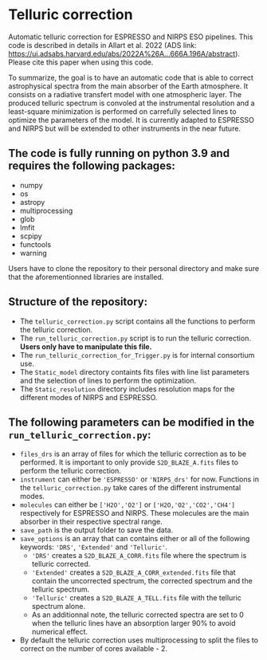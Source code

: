# Telluric correction
Automatic telluric correction for ESPRESSO and NIRPS ESO pipelines. This code is described in details in Allart et al. 2022 (ADS link: https://ui.adsabs.harvard.edu/abs/2022A%26A...666A.196A/abstract). Please cite this paper when using this code.

To summarize, the goal is to have an automatic code that is able to correct astrophysical spectra from the main absorber of the Earth atmosphere. It consists on a radiative transfert model with one atmospheric layer. The produced telluric spectrum is convoled at the instrumental resolution and a least-square minimization is performed on carrefully selected lines to optimize the parameters of the model. It is currently adapted to ESPRESSO and NIRPS but will be extended to other instruments in the near future. 


## The code is fully running on python 3.9 and requires the following packages:

- numpy
- os
- astropy
- multiprocessing
- glob
- lmfit
- scpipy
- functools
- warning

Users have to clone the repository to their personal directory and make sure that the aforementionned libraries are installed.


## Structure of the repository:
- The `telluric_correction.py` script contains all the functions to perform the telluric correction. 
- The `run_telluric_correction.py` script is to run the telluric correction. **Users only have to manipulate this file.**
- The `run_telluric_correction_for_Trigger.py` is for internal consortium use.
- The `Static_model` directory containts fits files with line list parameters and the selection of lines to perform the optimization.
- The `Static_resolution` directory includes resolution maps for the different modes of NIRPS and ESPRESSO.


## The following parameters can be modified in the `run_telluric_correction.py`:
- `files_drs` is an array of files for which the telluric correction as to be performed. It is important to only provide `S2D_BLAZE_A.fits` files to perform the telluric correction.
- `instrument` can either be `'ESPRESSO'` or `'NIRPS_drs'` for now. Functions in the `telluric_correction.py` take cares of the different instrumental modes.
- `molecules` can either be `['H2O','O2']` or `['H2O,'O2','CO2','CH4']` respectively for ESPRESSO and NIRPS. These molecules are the main absorber in their respective spectral range.
- `save_path` is the output folder to save the data.
- `save_options` is an array that can contains either or all of the following keywords: `'DRS'`, `'Extended'` and `'Telluric'`. 
  - `'DRS'` creates a `S2D_BLAZE_A_CORR.fits` file where the spectrum is telluric corrected. 
  - `'Extended'` creates a `S2D_BLAZE_A_CORR_extended.fits` file that contain the uncorrected spectrum, the corrected spectrum and the telluric spectrum. 
  - `'Telluric'` creates a `S2D_BLAZE_A_TELL.fits` file with the telluric spectrum alone. 
  - As an additionnal note, the telluric corrected spectra are set to 0 when the telluric lines have an absorption larger 90% to avoid numerical effect.
- By default the telluric correction uses multiprocessing to split the files to correct on the number of cores available - 2.
